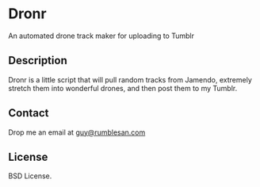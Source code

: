# Dronr

An automated drone track maker for uploading to Tumblr


## Description

Dronr is a little script that will pull random tracks from Jamendo, extremely stretch them into wonderful drones, and then post them to my Tumblr.


## Contact

Drop me an email at guy@rumblesan.com


## License

BSD License.

